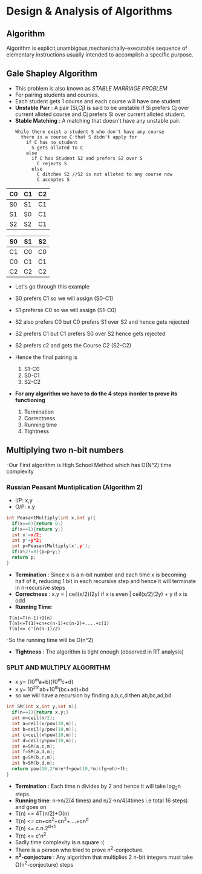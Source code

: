 # Design & Analysis of Algorithms

## Algorithm
Algorithm is explicit,unambigous,mechanichally-executable sequence of elementary instructions usually intended to accomplish a specific purpose.

## Gale Shapley Algorithm
- This problem is also known as *STABLE MARRIAGE PROBLEM*
- For pairing students and courses.
- Each student gets 1 course and each course will have one student
- **Unstable Pair** : A pair (Si,Cj) is said to be unstable if Si prefers Cj over current alloted course and Cj prefers Si over current alloted student.
- **Stable Matching** : A matching that doesn't have any unstable pair.
  ```Pseudo Code
  While there exist a student S who don't have any course
    there is a course C that S didn't apply for
      if C has no student
        S gets alloted to C
      else
        if C has Student S2 and prefers S2 over S
          C rejects S
        else
          C ditches S2 //S2 is not alloted to any course now
          C acceptes S
  ```
| C0 | C1 | C2 |  
|----|----|----|
| S0 | S1 | C1 | 
| S1 | S0 | C1 | 
| S2 | S2 | C1 | 

| S0 | S1 | S2 |
|----|----|----|
| C1 | C0 | C0 |
| C0 | C1 | C1 |
| C2 | C2 | C2 |

- Let's go through this example
- S0 prefers C1 so we will assign (S0-C1)
- S1 preferse C0 so we will assign (S1-C0)
- S2 also prefers C0 but C0 prefers S1 over S2 and hence gets rejected
- S2 prefers C1 but C1 prefers S0 over S2 hence gets rejected
- S2 prefers c2 and gets the Course C2 (S2-C2)
- Hence the final pairing is
  1. S1-C0
  2. S0-C1
  3. S2-C2

- **For any algorithm we have to do the 4 steps inorder to prove its functioning**
  1. Termination
  2. Correctness
  3. Running time
  4. Tightness

## Multiplying two n-bit numbers
-Our First algorithm is High School Method which has O(N^2) time complexity
### Russian Peasant Muntiplication (Algorithm 2)
- I/P: x,y
- O/P: x.y
```C++
int PeasantMultiply(int x,int y){
  if(x==0){return 0;}
  if(x==1){return y;}
  int x'=x/2;
  int y'=y*2;
  int p=PeasantMultiply(x',y');
  if(x%2!=0){p=p+y;}
  return p;
}
```
- **Termination** : Since x is a n-bit number and each time x is becoming half of it, reducing 1 bit in each recursive step and hence it will terminate in n-recursive steps
- **Correctness** :
x.y = |  ceil(x/2)(2y)      if x is even
      |  ceil(x/2)(2y) + y  if x is odd
- **Running Time**: 
```
 T(n)=T(n-1)+O(n)
 T(n)<=T(1)+cn+c(n-1)+c(n-2)+....+c(1)
 T(n)<= c'(n(n-1)/2)
```
-So the running time will be O(n^2)
- **Tightness**   : The algorithm is tight enough (observed in RT analysis)

### SPLIT AND MULTIPLY ALGORITHM
- x.y= (10<sup>m</sup>a+b)(10<sup>m</sup>c+d)
- x.y= 10<sup>2m</sup>ab+10<sup>m</sup>(bc+ad)+bd
- so we will have a recursion by finding a,b,c,d then ab,bc,ad,bd
```cpp
int SM(int x,int y,int n){
  if(n==1){return x.y;}
  int m=ceil(n/2);
  int a=ceil(x/pow(10,m));
  int b=ceil(y/pow(10,m));
  int c=ceil(x%pow(10,m));
  int d=ceil(y%pow(10,m));
  int e=SM(a,c,m);
  int f=SM(a,d,m);
  int g=SM(b,c,m);
  int h=SM(b,d,m);
  return pow(10,2*m)e*f+pow(10,*m)(fg+eh)+fh;
}
```
- **Termination** : Each time n divides by 2 and hence it will take log<sub>2</sub>n steps.
- **Running time**: n->n/2(4 times) and n/2->n/4(4times i.e total 16 steps) and goes on
- T(n) <= 4T(n/2)+O(n)
- T(n) <= cn+cn<sup>2</sup>+cn<sup>3</sup>+....+cn<sup>d</sup>
- T(n) <= c.n.2<sup>d+1</sup>
- T(n) <= c'n<sup>2</sup>
- Sadly time complexity is n square :(
- There is a person who tried to prove n<sup>2</sup>-conjecture.
- **n<sup>2</sup>-conjecture** : Any algorithm that multiplies 2 n-bit integers must take &Omega;(n<sup>2</sup>-conjecture) steps









